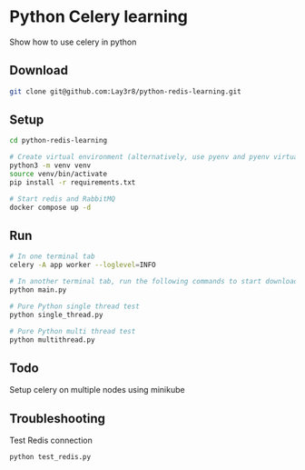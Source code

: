 # Python Celery learning
Show how to use celery in python

## Download
```bash
git clone git@github.com:Lay3r8/python-redis-learning.git
```

## Setup
```bash
cd python-redis-learning

# Create virtual environment (alternatively, use pyenv and pyenv virtualenv)
python3 -m venv venv
source venv/bin/activate
pip install -r requirements.txt

# Start redis and RabbitMQ
docker compose up -d
```

## Run
```bash
# In one terminal tab
celery -A app worker --loglevel=INFO

# In another terminal tab, run the following commands to start downloading with Celery
python main.py

# Pure Python single thread test
python single_thread.py

# Pure Python multi thread test
python multithread.py
```

## Todo
Setup celery on multiple nodes using minikube

## Troubleshooting
Test Redis connection
```bash
python test_redis.py
```
